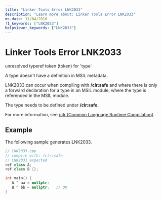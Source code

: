 ```yaml
---
title: "Linker Tools Error LNK2033"
description: "Learn more about: Linker Tools Error LNK2033"
ms.date: 11/04/2016
f1_keywords: ["LNK2033"]
helpviewer_keywords: ["LNK2033"]
---
```

# Linker Tools Error LNK2033

unresolved typeref token (token) for 'type'

A type doesn't have a definition in MSIL metadata.

LNK2033 can occur when compiling with **/clr:safe** and where there is only a forward declaration for a type in an MSIL module, where the type is referenced in the MSIL module.

The type needs to be defined under **/clr:safe**.

For more information, see [/clr (Common Language Runtime Compilation)](../../build/reference/clr-common-language-runtime-compilation.md).

## Example

The following sample generates LNK2033.

```cpp
// LNK2033.cpp
// compile with: /clr:safe
// LNK2033 expected
ref class A;
ref class B {};

int main() {
   A ^ aa = nullptr;
   B ^ bb = nullptr;   // OK
}
```
